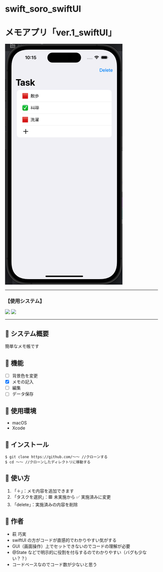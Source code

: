 # swift_soro_swiftUI

# メモアプリ「ver.1_swiftUI」　

![](img/2023-06-15-10-15-48.png)

---

### 【使用システム】

<div>
<img src="https://img.shields.io/badge/-Xcode-1575F9.svg?logo=xcode&style=plastic">
<img src="https://img.shields.io/badge/-Swift-FA7343.svg?logo=swift&style=plastic">
</div>

<hr>

## 🎤 システム概要

簡単なメモ帳です

## 🎤 機能

- [ ] 背景色を変更
- [x] メモの記入
- [ ] 編集
- [ ] データ保存

## 🎤 使用環境

- macOS
- Xcode

## 🎤 インストール

```
$ git clone https://github.com/〜〜 //クローンする
$ cd 〜〜 //クローンしたディレクトリに移動する
```

## 🎤 使い方

1. 「＋」：メモ内容を追加できます
2. 「タスクを選択」：🟥 未実施から ✅ 実施済みに変更
3. 「delete」：実施済みの内容を削除

## 🎤 作者

- 萩 巧実
- swiftUI の方がコードが直感的でわかりやすい気がする
- GUI（画面操作）上でセットできないのでコードの理解が必要
- @State などで明示的に役割を付与するのでわかりやすい（バグも少ない？？）
- コードベースなのでコード数が少ないと思う
